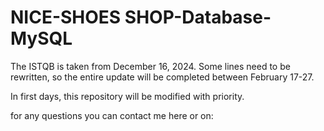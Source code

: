 # NICE-SHOES SHOP-Database-MySQL
The ISTQB is taken from December 16, 2024. Some lines need to be rewritten, so the entire update will be completed between February 17-27.

In first days, this repository will be modified with priority.

for any questions you can contact me here or on:

